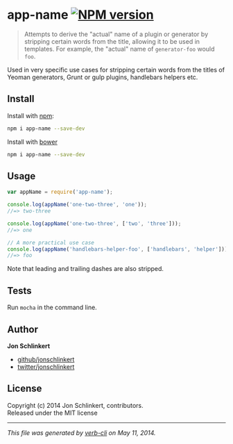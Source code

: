 # app-name [![NPM version](https://badge.fury.io/js/app-name.png)](http://badge.fury.io/js/app-name)

> Attempts to derive the "actual" name of a plugin or generator by stripping certain words from the title, allowing it to be used in templates. For example, the "actual" name of `generator-foo` would `foo`.

Used in very specific use cases for stripping certain words from the titles of Yeoman generators, Grunt or gulp plugins, handlebars helpers etc.

## Install
Install with [npm](npmjs.org):

```bash
npm i app-name --save-dev
```


Install with [bower](https://github.com/bower/bower)

```bash
npm i app-name --save-dev
```

## Usage

```js
var appName = require('app-name');

console.log(appName('one-two-three', 'one'));
//=> two-three

console.log(appName('one-two-three', ['two', 'three']));
//=> one

// A more practical use case
console.log(appName('handlebars-helper-foo', ['handlebars', 'helper']));
//=> foo
```

Note that leading and trailing dashes are also stripped.


## Tests

Run `mocha` in the command line.

## Author

**Jon Schlinkert**

+ [github/jonschlinkert](https://github.com/jonschlinkert)
+ [twitter/jonschlinkert](http://twitter.com/jonschlinkert)

## License
Copyright (c) 2014 Jon Schlinkert, contributors.  
Released under the MIT license

***

_This file was generated by [verb-cli](https://github.com/assemble/verb-cli) on May 11, 2014._